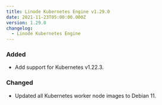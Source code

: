 ```yaml
---
title: Linode Kubernetes Engine v1.29.0
date: 2021-11-23T05:00:00.000Z
version: 1.29.0
changelog:
  - Linode Kubernetes Engine
---
```


### Added

* Add support for Kubernetes v1.22.3.

### Changed

* Updated all Kubernetes worker node images to Debian 11.
